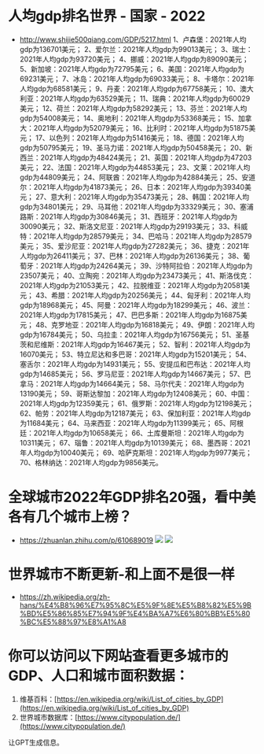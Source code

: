 # 人均gdp排名世界 - 国家 - 2022
- http://www.shijie500qiang.com/GDP/5217.html
1、卢森堡：2021年人均gdp为136701美元；
2、爱尔兰：2021年人均gdp为99013美元；
3、瑞士：2021年人均gdp为93720美元；
4、挪威：2021年人均gdp为89090美元；
5、新加坡：2021年人均gdp为72795美元；
6、美国：2021年人均gdp为69231美元；
7、冰岛：2021年人均gdp为69033美元；
8、卡塔尔：2021年人均gdp为68581美元；
9、丹麦：2021年人均gdp为67758美元；
10、澳大利亚：2021年人均gdp为63529美元；
11、瑞典：2021年人均gdp为60029美元；
12、荷兰：2021年人均gdp为58292美元；
13、芬兰：2021年人均gdp为54008美元；
14、奥地利：2021年人均gdp为53368美元；
15、加拿大：2021年人均gdp为52079美元；
16、比利时：2021年人均gdp为51875美元；
17、以色列：2021年人均gdp为51416美元；
18、德国：2021年人均gdp为50795美元；
19、圣马力诺：2021年人均gdp为50458美元；
20、新西兰：2021年人均gdp为48424美元；
21、英国：2021年人均gdp为47203美元；
22、法国：2021年人均gdp为44853美元；
23、文莱：2021年人均gdp为44809美元；
24、阿联酋：2021年人均gdp为42884美元；
25、安道尔：2021年人均gdp为41873美元；
26、日本：2021年人均gdp为39340美元；
27、意大利：2021年人均gdp为35473美元；
28、韩国：2021年人均gdp为34801美元；
29、马耳他：2021年人均gdp为33329美元；
30、塞浦路斯：2021年人均gdp为30846美元；
31、西班牙：2021年人均gdp为30090美元；
32、斯洛文尼亚：2021年人均gdp为29193美元；
33、科威特：2021年人均gdp为28579美元；
34、巴哈马：2021年人均gdp为28579美元；
35、爱沙尼亚：2021年人均gdp为27282美元；
36、捷克：2021年人均gdp为26411美元；
37、巴林：2021年人均gdp为26136美元；
38、葡萄牙：2021年人均gdp为24264美元；
39、沙特阿拉伯：2021年人均gdp为23507美元；
40、立陶宛：2021年人均gdp为23473美元；
41、斯洛伐克：2021年人均gdp为21053美元；
42、拉脱维亚：2021年人均gdp为20581美元；
43、希腊：2021年人均gdp为20256美元；
44、匈牙利：2021年人均gdp为18968美元；
45、阿曼：2021年人均gdp为18299美元；
46、波兰：2021年人均gdp为17815美元；
47、巴巴多斯：2021年人均gdp为16875美元；
48、克罗地亚：2021年人均gdp为16818美元；
49、伊朗：2021年人均gdp为16784美元；
50、乌拉圭：2021年人均gdp为16756美元；
51、圣基茨和尼维斯：2021年人均gdp为16467美元；
52、智利：2021年人均gdp为16070美元；
53、特立尼达和多巴哥：2021年人均gdp为15201美元；
54、塞舌尔：2021年人均gdp为14931美元；
55、安提瓜和巴布达：2021年人均gdp为14685美元；
56、罗马尼亚：2021年人均gdp为14667美元；
57、巴拿马：2021年人均gdp为14664美元；
58、马尔代夫：2021年人均gdp为13190美元；
59、哥斯达黎加：2021年人均gdp为12408美元；
60、中国：2021年人均gdp为12359美元；
61、俄罗斯：2021年人均gdp为12198美元；
62、帕劳：2021年人均gdp为12187美元；
63、保加利亚：2021年人均gdp为11684美元；
64、马来西亚：2021年人均gdp为11399美元；
65、阿根廷：2021年人均gdp为10658美元；
66、土库曼斯坦：2021年人均gdp为10311美元；
67、瑙鲁：2021年人均gdp为10139美元；
68、墨西哥：2021年人均gdp为10040美元；
69、哈萨克斯坦：2021年人均gdp为9977美元；
70、格林纳达：2021年人均gdp为9856美元。


# 全球城市2022年GDP排名20强，看中美各有几个城市上榜？
- https://zhuanlan.zhihu.com/p/610689019
![](note/files/Pasted%20image%2020231023105724.png)
![](note/files/Pasted%20image%2020231023105735.png)

# 世界城市不断更新-和上面不是很一样
- https://zh.wikipedia.org/zh-hans/%E4%B8%96%E7%95%8C%E5%9F%8E%E5%B8%82%E5%9B%BD%E5%86%85%E7%94%9F%E4%BA%A7%E6%80%BB%E5%80%BC%E5%88%97%E8%A1%A8


# 你可以访问以下网站查看更多城市的GDP、人口和城市面积数据：

1. 维基百科：[https://en.wikipedia.org/wiki/List_of_cities_by_GDP](https://en.wikipedia.org/wiki/List_of_cities_by_GDP)
2. 世界城市数据库：[https://www.citypopulation.de/](https://www.citypopulation.de/)

让GPT生成信息。